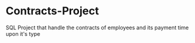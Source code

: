 # Contracts-Project
SQL Project that handle the contracts of employees and its payment time upon it's type

